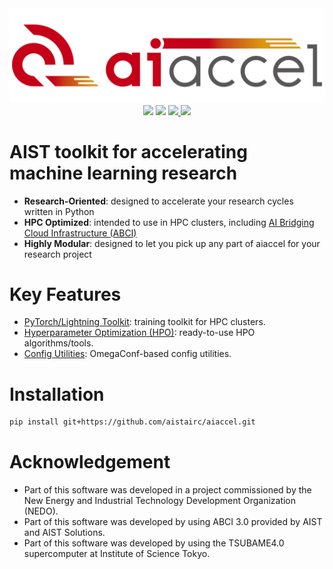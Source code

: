 <div align="center"><img src="https://raw.githubusercontent.com/aistairc/aiaccel/master/docs/image/logo_aiaccel.png" width="600"/></div>
<div align="center">
    <img src="https://img.shields.io/github/license/aistairc/aiaccel.svg" />
    <img src="https://img.shields.io/badge/Python-3.10-blue" />
    <a href="https://aistairc.github.io/aiaccel">
        <img src="https://github.com/aistairc/aiaccel/actions/workflows/gh-pages.yaml/badge.svg" />
    </a>
    <img src="https://github.com/aistairc/aiaccel/actions/workflows/ci.yaml/badge.svg" />
</div>

# AIST toolkit for accelerating machine learning research

* **Research-Oriented**: designed to accelerate your research cycles written in Python
* **HPC Optimized**: intended to use in HPC clusters, including [AI Bridging Cloud Infrastructure (ABCI)](https://abci.ai/)
* **Highly Modular**: designed to let you pick up any part of aiaccel for your research project

# Key Features
* [PyTorch/Lightning Toolkit](https://aistairc.github.io/aiaccel/api_reference/torch.html): training toolkit for HPC clusters.
* [Hyperparameter Optimization (HPO)](https://aistairc.github.io/aiaccel/api_reference/hpo.html): ready-to-use HPO algorithms/tools.
* [Config Utilities](https://aistairc.github.io/aiaccel/api_reference/config.html): OmegaConf-based config utilities.


# Installation
```bash
pip install git+https://github.com/aistairc/aiaccel.git
```
       
# Acknowledgement
* Part of this software was developed in a project commissioned by the New Energy and Industrial Technology Development Organization (NEDO).
* Part of this software was developed by using ABCI 3.0 provided by AIST and AIST Solutions.
* Part of this software was developed by using the TSUBAME4.0 supercomputer at Institute of Science Tokyo.
